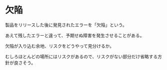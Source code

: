 # 欠陥

製品をリリースした後に発見されたエラーを「欠陥」という。

あえて残したエラーと違って、予期せぬ障害を発生させることがある。

欠陥が入り込む余地、リスクをどうやって見分けるか。

むしろほとんどの場所にはリスクがあるので、リスクがない部分だけ省略する方針が良さそう。
